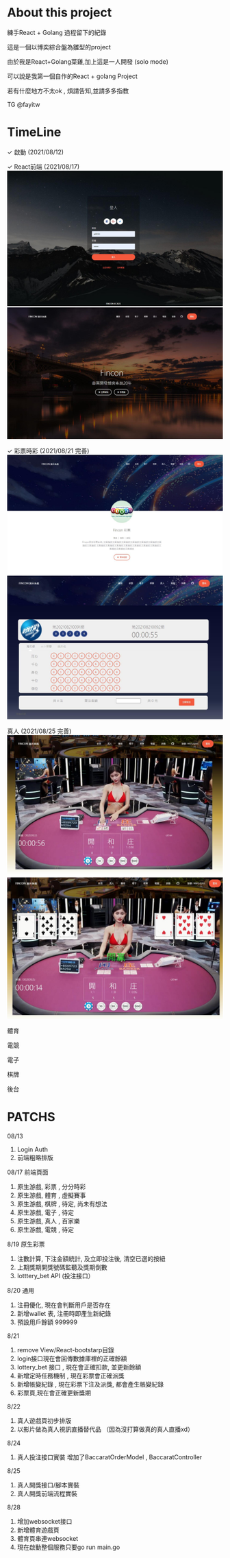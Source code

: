 # About this project

練手React + Golang 過程留下的紀錄

這是一個以博奕綜合盤為雛型的project

由於我是React+Golang菜雞,加上這是一人開發 (solo mode)

可以說是我第一個自作的React + golang Project

若有什麼地方不太ok , 煩請告知,並請多多指教

TG @fayitw

# TimeLine

 ✓ 啟動      (2021/08/12)

 ✓ React前端 (2021/08/17)
![image](https://github.com/fayipon/go-gin/blob/main/Demo/001.jpg?raw=true)
![image](https://github.com/fayipon/go-gin/blob/main/Demo/002.jpg?raw=true)

 ✓ 彩票時彩  (2021/08/21 完善)
![image](https://github.com/fayipon/go-gin/blob/main/Demo/003.jpg?raw=true)
![image](https://github.com/fayipon/go-gin/blob/main/Demo/004.jpg?raw=true)

真人  (2021/08/25 完善)
![image](https://github.com/fayipon/go-gin/blob/main/Demo/005.jpg?raw=true)
![image](https://github.com/fayipon/go-gin/blob/main/Demo/006.jpg?raw=true)

體育  

電競  

電子 

棋牌  

後台

# PATCHS
08/13 
1. Login Auth 
2. 前端粗略排版 

08/17
前端頁面
1. 原生游戲, 彩票 , 分分時彩
2. 原生游戲, 體育 , 虛擬賽事
3. 原生游戲, 棋牌 , 待定, 尚未有想法
4. 原生游戲, 電子 , 待定
5. 原生游戲, 真人 , 百家樂
6. 原生游戲, 電競 , 待定

8/19 
原生彩票
1. 注數計算, 下注金額統計, 及立即投注後, 清空已選的按紐
2. 上期獎期開獎號碼監聽及獎期倒數
3. lotttery_bet API (投注接口）

8/20
通用
1. 注冊優化, 現在會判斷用戶是否存在
2. 新增wallet 表, 注冊時即產生新紀錄
3. 預設用戶餘額 999999

8/21
1. remove View/React-bootstarp目錄 
2. login接口現在會回傳數據庫裡的正確餘額
3. lottery_bet 接口 , 現在會正確扣款, 並更新餘額
4. 新增定時任務機制 , 現在彩票會正確派獎
5. 新增帳變紀錄 , 現在彩票下注及派獎, 都會產生帳變紀錄
6. 彩票頁,現在會正確更新獎期

8/22 
1. 真人遊戲頁初步排版
2. 以影片做為真人視訊直播替代品 （因為沒打算做真的真人直播xd）

8/24
1. 真人投注接口實裝
增加了BaccaratOrderModel , BaccaratController

8/25
1. 真人開獎接口/腳本實裝
2. 真人開獎前端流程實裝

8/28
1. 增加websocket接口
2. 新增體育遊戲頁
3. 體育頁串連websocket
4. 現在啟動整個服務只要go run main.go

